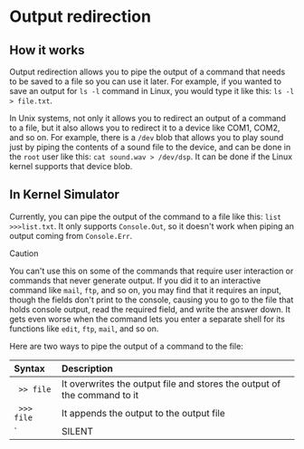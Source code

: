 # Output redirection

## How it works

Output redirection allows you to pipe the output of a command that needs to be saved to a file so you can use it later. For example, if you wanted to save an output for `ls -l` command in Linux, you would type it like this: `ls -l > file.txt`.

In Unix systems, not only it allows you to redirect an output of a command to a file, but it also allows you to redirect it to a device like COM1, COM2, and so on. For example, there is a `/dev` blob that allows you to play sound just by piping the contents of a sound file to the device, and can be done in the `root` user like this: `cat sound.wav > /dev/dsp`. It can be done if the Linux kernel supports that device blob.

## In Kernel Simulator

Currently, you can pipe the output of the command to a file like this: `list >>>list.txt`. It only supports `Console.Out`, so it doesn't work when piping an output coming from `Console.Err`.

> [!CAUTION]
> You can't use this on some of the commands that require user interaction or commands that never generate output. If you did it to an interactive command like `mail`, `ftp`, and so on, you may find that it requires an input, though the fields don't print to the console, causing you to go to the file that holds console output, read the required field, and write the answer down. It gets even worse when the command lets you enter a separate shell for its functions like `edit`, `ftp`, `mail`, and so on.

Here are two ways to pipe the output of a command to the file:

| Syntax      | Description
|:------------|:------------
| ` >> file`  | It overwrites the output file and stores the output of the command to it
| ` >>> file` | It appends the output to the output file
| ` |SILENT|` | It throws all output away
